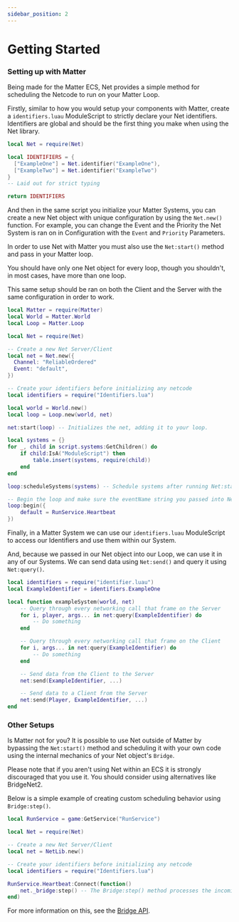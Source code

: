 ```yaml
---
sidebar_position: 2
---
```


# Getting Started

### Setting up with Matter

Being made for the Matter ECS, Net provides a simple method for scheduling the Netcode to run
on your Matter Loop.

Firstly, similar to how you would setup your components with Matter, create a ``identifiers.luau`` ModuleScript
to strictly declare your Net identifiers. Identifiers are global and should be the first thing you make when
using the Net library.

```lua title="identifiers.luau"
local Net = require(Net)

local IDENTIFIERS = {
  ["ExampleOne"] = Net.identifier("ExampleOne"),
  ["ExampleTwo"] = Net.identifier("ExampleTwo")
}
-- Laid out for strict typing

return IDENTIFIERS
```

And then in the same script you initialize your Matter Systems, you can create a new Net object
with unique configuration by using the ``Net.new()`` function. For example, you can change the Event and
the Priority the Net System is ran on in Configuration with the ``Event`` and ``Priority`` Parameters.

In order to use Net with Matter you must also use the ``Net:start()`` method and pass in your Matter
loop.

You should have only one Net object for every loop, though you shouldn't, in most cases, have more than one
loop.

This same setup should be ran on both the Client and the Server with the same configuration in order to work.

```lua title="init.server.luau / init.client.luau"
local Matter = require(Matter)
local World = Matter.World
local Loop = Matter.Loop

local Net = require(Net)

-- Create a new Net Server/Client
local net = Net.new({
  Channel: "ReliableOrdered"
  Event: "default",
})

-- Create your identifiers before initializing any netcode
local identifiers = require("Identifiers.lua")

local world = World.new()
local loop = Loop.new(world, net)

net:start(loop) -- Initializes the net, adding it to your loop.

local systems = {}
for _, child in script.systems:GetChildren() do
    if child:IsA("ModuleScript") then
        table.insert(systems, require(child))
    end
end

loop:scheduleSystems(systems) -- Schedule systems after running Net:start()

-- Begin the loop and make sure the eventName string you passed into Net:start() is in the event table
loop:begin({
    default = RunService.Heartbeat
})
```

Finally, in a Matter System we can use our ``identifiers.luau`` ModuleScript to access our Identifiers and
use them within our System.

And, because we passed in our Net object into our Loop, we can use it in any of our Systems. We can send data
using ``Net:send()`` and query it using ``Net:query()``.

```lua title="systems/exampleSystem.luau"
local identifiers = require("identifier.luau")
local ExampleIdentifier = identifiers.ExampleOne

local function exampleSystem(world, net)
    -- Query through every networking call that frame on the Server
    for i, player, args... in net:query(ExampleIdentifier) do
        -- Do something
    end

    -- Query through every networking call that frame on the Client
    for i, args... in net:query(ExampleIdentifier) do
        -- Do something
    end

    -- Send data from the Client to the Server
    net:send(ExampleIdentifier, ...)

    -- Send data to a Client from the Server
    net:send(Player, ExampleIdentifier, ...)
end
```

### Other Setups

Is Matter not for you? It is possible to use Net outside of Matter by bypassing the ``Net:start()`` method and
scheduling it with your own code using the internal mechanics of your Net object's ``Bridge``.

Please note that if you aren't using Net within an ECS it is strongly discouraged that you use it. You should
consider using alternatives like BridgeNet2.

Below is a simple example of creating custom scheduling behavior using ``Bridge:step()``.

```lua
local RunService = game:GetService("RunService")

local Net = require(Net)

-- Create a new Net Server/Client
local net = NetLib.new()

-- Create your identifiers before initializing any netcode
local identifiers = require("Identifiers.lua")

RunService.Heartbeat:Connect(function()
    net._bridge:step() -- The Bridge:step() method processes the incoming and outgoing queues
end)
```

For more information on this, see the [Bridge API](https://yetanotherclown.github.io/Net/api/Bridge).